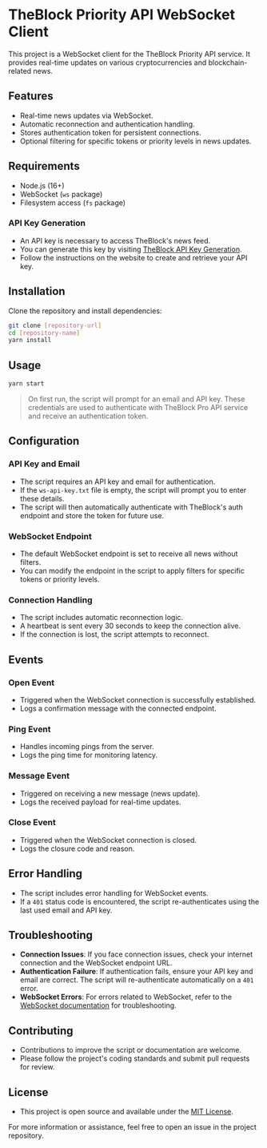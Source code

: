 # TheBlock Priority API WebSocket Client

This project is a WebSocket client for the TheBlock Priority API service. It provides real-time updates on various cryptocurrencies and blockchain-related news.

## Features

- Real-time news updates via WebSocket.
- Automatic reconnection and authentication handling.
- Stores authentication token for persistent connections.
- Optional filtering for specific tokens or priority levels in news updates.

## Requirements

- Node.js (16+)
- WebSocket (`ws` package)
- Filesystem access (`fs` package)

### API Key Generation
- An API key is necessary to access TheBlock's news feed.
- You can generate this key by visiting [TheBlock API Key Generation](https://www.theblock.pro/api-public/).
- Follow the instructions on the website to create and retrieve your API key.


## Installation

Clone the repository and install dependencies:

```bash
git clone [repository-url]
cd [repository-name]
yarn install
```

## Usage

```bash
yarn start
```

> On first run, the script will prompt for an email and API key. These credentials are used to authenticate with TheBlock Pro API service and receive an authentication token.

## Configuration

### API Key and Email
- The script requires an API key and email for authentication.
- If the `ws-api-key.txt` file is empty, the script will prompt you to enter these details.
- The script will then automatically authenticate with TheBlock's auth endpoint and store the token for future use.

### WebSocket Endpoint
- The default WebSocket endpoint is set to receive all news without filters.
- You can modify the endpoint in the script to apply filters for specific tokens or priority levels.

### Connection Handling
- The script includes automatic reconnection logic.
- A heartbeat is sent every 30 seconds to keep the connection alive.
- If the connection is lost, the script attempts to reconnect.

## Events

### Open Event
- Triggered when the WebSocket connection is successfully established.
- Logs a confirmation message with the connected endpoint.

### Ping Event
- Handles incoming pings from the server.
- Logs the ping time for monitoring latency.

### Message Event
- Triggered on receiving a new message (news update).
- Logs the received payload for real-time updates.

### Close Event
- Triggered when the WebSocket connection is closed.
- Logs the closure code and reason.


## Error Handling

- The script includes error handling for WebSocket events.
- If a `401` status code is encountered, the script re-authenticates using the last used email and API key.

## Troubleshooting

- **Connection Issues**: If you face connection issues, check your internet connection and the WebSocket endpoint URL.
- **Authentication Failure**: If authentication fails, ensure your API key and email are correct. The script will re-authenticate automatically on a `401` error.
- **WebSocket Errors**: For errors related to WebSocket, refer to the [WebSocket documentation](https://developer.mozilla.org/en-US/docs/Web/API/WebSocket) for troubleshooting.


## Contributing

- Contributions to improve the script or documentation are welcome.
- Please follow the project's coding standards and submit pull requests for review.


## License

- This project is open source and available under the [MIT License](https://opensource.org/licenses/MIT).

For more information or assistance, feel free to open an issue in the project repository.

